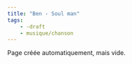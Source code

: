 ```yaml
---
title: "Ben - Soul man"
tags:
    - -draft
    - musique/chanson
---
```


Page créée automatiquement, mais vide.
